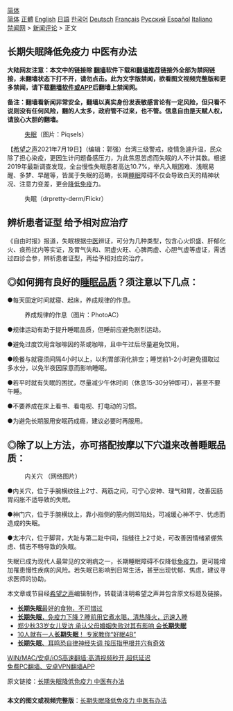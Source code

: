  <!-- 面包屑导航 --> <div class="breadcrumb"><!-- GTranslate: https://gtranslate.io/ -->  <div class="switcher notranslate">  <div class="selected">  <a href="#" onclick="return false;"> 简体</a>  </div>  <div class="option">  <a href="https://www.bannedbook.org" onclick="doGTranslate('zh-CN|zh-CN');jQuery('div.switcher div.selected a').html(jQuery(this).html());return false;" title="简体中文" class="nturl selected"> 简体</a>  <a href="https://www.bannedbook.org/zh-tw/" onclick="doGTranslate('zh-CN|zh-TW');jQuery('div.switcher div.selected a').html(jQuery(this).html());return false;" title="繁體中文" class="nturl"> 正體</a>  <a href="https://www.bannedbook.org/en/" onclick="doGTranslate('zh-CN|en');jQuery('div.switcher div.selected a').html(jQuery(this).html());return false;" title="English" class="nturl"> English</a>  <a href="https://www.bannedbook.org/ja/" onclick="doGTranslate('zh-CN|ja');jQuery('div.switcher div.selected a').html(jQuery(this).html());return false;" title="日本語" class="nturl"> 日語</a>  <a href="https://www.bannedbook.org/ko/" onclick="doGTranslate('zh-CN|ko');jQuery('div.switcher div.selected a').html(jQuery(this).html());return false;" title="한국어" class="nturl"> 한국어</a>  <a href="https://www.bannedbook.org/de/" onclick="doGTranslate('zh-CN|de');jQuery('div.switcher div.selected a').html(jQuery(this).html());return false;" title="Deutsch" class="nturl"> Deutsch</a>  <a href="https://www.bannedbook.org/fr/" onclick="doGTranslate('zh-CN|fr');jQuery('div.switcher div.selected a').html(jQuery(this).html());return false;" title="Français" class="nturl"> Français</a>  <a href="https://www.bannedbook.org/ru/" onclick="doGTranslate('zh-CN|ru');jQuery('div.switcher div.selected a').html(jQuery(this).html());return false;" title="Русский" class="nturl"> Русский</a>  <a href="https://www.bannedbook.org/es/" onclick="doGTranslate('zh-CN|es');jQuery('div.switcher div.selected a').html(jQuery(this).html());return false;" title="Español" class="nturl"> Español</a>  <a href="https://www.bannedbook.org/it/" onclick="doGTranslate('zh-CN|it');jQuery('div.switcher div.selected a').html(jQuery(this).html());return false;" title="Italiano" class="nturl"> Italiano</a>  </div>  </div>      <div class='breadcrumb-sub'><!-- Breadcrumb NavXT 6.3.0 --> <a href="https://www.bannedbook.org/" class="home">禁闻网</a> &gt; <a href="https://www.bannedbook.org/bnews/comments/" class="category">新闻评论</a> &gt; 正文</div></div><h2>长期失眠降低免疫力 中医有办法</h2> <p class="notice"><b>大陆网友注意：本文中的链接除 <a href="https://github.com/bannedbook/fanqiang" >翻墙</a>软件下载和<a href="https://github.com/killgcd/justmysocks/blob/master/README.md">翻墙推荐</a>链接外全部为禁网链接，未翻墙状态下打不开，请勿点击。此为文字版禁闻，欲看图文视频完整版和更多禁闻，请下载<a href="https://github.com/bannedbook/fanqiang">翻墙软件或APP</a>后翻墙上禁闻网。</p><p>备注：翻墙看新闻非常安全，翻墙以真实身份发表敏感言论有一定风险，但只看不说则没有任何风险，翻的人太多，政府管不过来，也不管。信息自由是天赋人权，请放心大胆的翻墙。</b></p>  <div class="entry"> <figure> <p><figcaption><a href="https://www.bannedbook.org/bnews/tag/%e5%a4%b1%e7%9c%a0/" class="st_tag internal_tag" rel="tag" title="标签 失眠 下的日志">失眠</a>（图片：Piqsels）</figcaption></figure> <p>【<span class='wp_keywordlink_affiliate'><a href="https://www.soundofhope.org" title="希望之声" target="_blank">希望之声</a></span>2021年7月19日】（编辑：郭强）台湾三级警戒，疫情急遽升温，民众除了担心染疫，更因生计问题备感压力，为此焦思苦虑而失眠的人不计其数。根据2019年最新调查发现，全台慢性失眠患者高达10.7%，举凡入眠困难、浅眠易醒、多梦、早醒等，皆属于失眠的范畴，长期<a href="https://www.bannedbook.org/bnews/tag/%e7%9d%a1%e7%9c%a0/" class="st_tag internal_tag" rel="tag" title="标签 睡眠 下的日志">睡眠</a>障碍不仅会导致白天的精神状况、注意力变差，更会<a href="https://www.bannedbook.org/bnews/tag/%E9%99%8D%E4%BD%8E/" class="st_tag internal_tag" rel="tag" title="标签 降低 下的日志">降低</a><a href="https://www.bannedbook.org/bnews/tag/%E5%85%8D%E7%96%AB/" class="st_tag internal_tag" rel="tag" title="标签 免疫 下的日志">免疫</a>力。</p> <figure><figcaption>失眠（drpretty-derm/Flickr）</figcaption></figure> <h2>辨析患者证型 给予相对应治疗</h2> <p>《自由时报》报道，失眠根据<a href="https://www.bannedbook.org/bnews/tag/%e4%b8%ad%e5%8c%bb/" class="st_tag internal_tag" rel="tag" title="标签 中医 下的日志">中医</a>辨证，可分为几种类型，包含心火炽盛、肝郁化火、痰热扰内等实证，及胃气失和、阴虚火旺、心脾两虚、心胆气虚等虚证，需透过四诊合参，辨析患者证型，再给予相对应的治疗。</p> <h2>◎如何拥有良好的<a href="https://www.bannedbook.org/bnews/tag/%E7%9D%A1%E7%9C%A0%E5%93%81%E8%B4%A8/" class="st_tag internal_tag" rel="tag" title="标签 睡眠品质 下的日志">睡眠品质</a>？须注意以下几点：</h2> <p>●每天固定时间就寝、起床，养成规律的作息。</p> <figure><figcaption>养成规律的作息（图片：PhotoAC）</figcaption></figure> <p>●规律运动有助于提升睡眠品质，但睡前应避免剧烈运动。</p>  <p>●避免过度饮用含咖啡因的茶或咖啡，且中午过后尽量避免饮用。</p> <p>●晚餐与就寝须间隔4小时以上，以利胃部消化排空；睡觉前1-2小时避免摄取过多水分，以免半夜因尿意而影响睡眠。</p> <p>●若平时就有失眠的困扰，尽量减少午休时间（休息15-30分钟即可），甚至不要午睡。</p> <p>●不要养成在床上看书、看电视、打电动的习惯。</p>  <p>●为避免长期服用安眠药成瘾，建议必要时再服用。</p> <h2>◎除了以上方法，亦可搭配按摩以下穴道来改善睡眠品质：</h2> <figure><figcaption>内关穴 （网络图片）</figcaption></figure> <p>●内关穴，位于手腕横纹往上2寸、两筋之间，可宁心安神、理气和胃，改善因肠胃闷胀不适导致的失眠。</p> <p>●神门穴，位于手腕横纹上，靠小指侧的筋内侧凹陷处，可减缓心神不宁、忧虑而造成的失眠。</p> <p>●太冲穴，位于脚背，大趾与第二趾中间，指缝往上2寸处，可改善因情绪紧绷焦虑、情志不畅导致的失眠。</p>  <p>失眠已成为现代人最常见的文明病之一，长期睡眠障碍不仅降低<a href="https://www.bannedbook.org/bnews/tag/%E5%85%8D%E7%96%AB%E5%8A%9B/" class="st_tag internal_tag" rel="tag" title="标签 免疫力 下的日志">免疫力</a>，更可能增加罹患慢性疾病的风险。若失眠已影响到日常生活，甚至出现忧郁、焦虑，建议寻求医师的协助。</p> <p>本文章或节目经<a href="https://www.bannedbook.org/bnews/tag/%e5%b8%8c%e6%9c%9b%e4%b9%8b%e5%a3%b0/" class="st_tag internal_tag" rel="tag" title="标签 希望之声 下的日志">希望之声</a>编辑制作，转载请注明希望之声并包含原文标题及链接。 </p> <ul class='op-related-articles' title='相关阅读'> <li><a href='https://www.bannedbook.org/bnews/health/20210527/1554543.html' target='_blank'><b>长期失眠</b>最好的食物，不可错过</a></li> <li><a href='https://www.bannedbook.org/bnews/health/20210510/1543178.html' target='_blank'><b>长期失眠</b>，免疫力下降？睡前用它煮水喝，清热降火，迅速入睡</a></li> <li><a href='https://www.bannedbook.org/bnews/yule/20201011/1411769.html' target='_blank'>郑少秋33岁女儿受访 承认父母婚姻失败对其有影响 会<b>长期失眠</b></a></li> <li><a href='https://www.bannedbook.org/bnews/health/20180923/1002138.html' target='_blank'>10人就有一人<b>长期失眠</b>！ 专家教你“好眠4B”</a></li> <li><a href='https://www.bannedbook.org/bnews/health/20180811/984270.html' target='_blank'><b>长期失眠</b>、耳鸣恐自律神经失调 按压指甲根井穴有奇效</a></li> </ul> <p class="texttj"> <a href="https://github.com/bannedbook/fanqiang/wiki/V2ray%E6%9C%BA%E5%9C%BA" target="_blank">WIN/MAC/安卓/iOS高速翻墙:高清视频秒开,超低延迟</a><br/> <a href="https://github.com/bannedbook/fanqiang/wiki/%E7%A6%81%E9%97%BB%E7%BD%91%E5%AE%89%E5%8D%93%E7%BF%BB%E5%A2%99%E6%96%B0%E9%97%BBAPP" target="_blank">免费PC翻墙、安卓VPN翻墙APP</a></p><p>原文链接：<a class="src_link"  href="https://www.soundofhope.org/post/526661" target="_blank">长期失眠降低免疫力 中医有办法</a></p> <a name='sharetosocial'></a>  <div style="margin-bottom:5px;padding-bottom:5px;clear:both"> <div id="archive-pix-1" class="banner-ads"> <!-- AuctionX Display platform tag START --> <div id="26318x728x90x621x_ADSLOT2" clicktrack="%%CLICK_URL_ESC%%"></div> <!-- AuctionX Display platform tag END --> </div> <div id="archive-pix-2" class="banner-ads"> <!-- AuctionX Display platform tag START --> <div id="26315x300x250x621x_ADSLOT2" clicktrack="%%CLICK_URL_ESC%%"></div> <!-- AuctionX Display platform tag END --> </div> </div>  <div id="archive-pix-1" class="banner-ads"> <!-- AuctionX Display platform tag START --> <div id="26318x728x90x621x_ADSLOT3" clicktrack="%%CLICK_URL_ESC%%"></div> <!-- AuctionX Display platform tag END --> </div> <div><b>本文的图文或视频完整版</b>：<a href='https://www.bannedbook.org/bnews/comments/20210720/1590641.html'>长期失眠降低免疫力 中医有办法</a></div>  </div><!--END ENTRY--> 